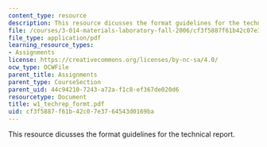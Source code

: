 ```yaml
---
content_type: resource
description: This resource dicusses the format guidelines for the technical report.
file: /courses/3-014-materials-laboratory-fall-2006/cf3f5887f61b42c07e3764543d0169ba_w1_techrep_formt.pdf
file_type: application/pdf
learning_resource_types:
- Assignments
license: https://creativecommons.org/licenses/by-nc-sa/4.0/
ocw_type: OCWFile
parent_title: Assignments
parent_type: CourseSection
parent_uid: 44c94210-7243-a72a-f1c8-ef367de020d6
resourcetype: Document
title: w1_techrep_formt.pdf
uid: cf3f5887-f61b-42c0-7e37-64543d0169ba
---
```

This resource dicusses the format guidelines for the technical report.